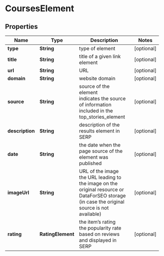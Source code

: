 # CoursesElement


## Properties

| Name | Type | Description | Notes |
|------------ | ------------- | ------------- | -------------|
**type** | **String** | type of element |[optional]|
**title** | **String** | title of a given link element |[optional]|
**url** | **String** | URL |[optional]|
**domain** | **String** | website domain |[optional]|
**source** | **String** | source of the element<br>indicates the source of information included in the top_stories_element |[optional]|
**description** | **String** | description of the results element in SERP |[optional]|
**date** | **String** | the date when the page source of the element was published |[optional]|
**imageUrl** | **String** | URL of the image<br>the URL leading to the image on the original resource or DataForSEO storage (in case the original source is not available) |[optional]|
**rating** | **RatingElement** | the item’s rating <br>the popularity rate based on reviews and displayed in SERP |[optional]|